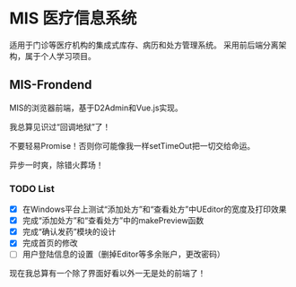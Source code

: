 # MIS 医疗信息系统
适用于门诊等医疗机构的集成式库存、病历和处方管理系统。
采用前后端分离架构，属于个人学习项目。

## MIS-Frondend
MIS的浏览器前端，基于D2Admin和Vue.js实现。 

我总算见识过“回调地狱”了！

不要轻易Promise！否则你可能像我一样setTimeOut把一切交给命运。

异步一时爽，除错火葬场！

### TODO List
- [x] 在Windows平台上测试“添加处方”和“查看处方”中UEditor的宽度及打印效果
- [x] 完成“添加处方”和“查看处方”中的makePreview函数
- [x] 完成“确认发药”模块的设计
- [x] 完成首页的修改
- [ ] 用户登陆信息的设置（删掉Editor等多余账户，更改密码）

现在我总算有一个除了界面好看以外一无是处的前端了！
